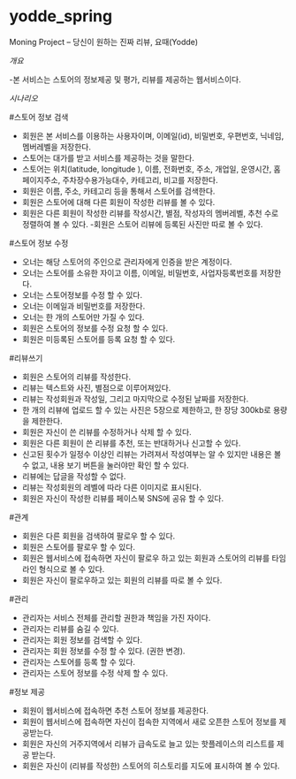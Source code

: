 # yodde_spring
Moning Project – 당신이 원하는 진짜 리뷰, 요때(Yodde)

*개요*

-본 서비스는 스토어의 정보제공 및 평가, 리뷰를 제공하는 웹서비스이다.

*시나리오*

#스토어 정보 검색

- 회원은 본 서비스를 이용하는 사용자이며, 이메일(id), 비밀번호, 우편번호, 닉네임, 멤버레벨을 저장한다.
- 스토어는 대가를 받고 서비스를 제공하는 것을 말한다.
- 스토어는 위치(latitude, longitude ), 이름, 전화번호, 주소, 개업일, 운영시간, 홈페이지주소, 주차장수용가능대수, 카테고리, 비고를 저장한다.
- 회원은 이름, 주소, 카테고리 등을 통해서 스토어를 검색한다.
- 회원은 스토어에 대해 다른 회원이 작성한 리뷰를 볼 수 있다.
- 회원은 다른 회원이 작성한 리뷰를 작성시간, 별점, 작성자의 멤버레벨, 추천 수로 정렬하여 볼 수 있다.
-회원은 스토어 리뷰에 등록된 사진만 따로 볼 수 있다.

#스토어 정보 수정

- 오너는 해당 스토어의 주인으로 관리자에게 인증을 받은 계정이다.
- 오너는 스토어를 소유한 자이고 이름, 이메일, 비밀번호, 사업자등록번호를  저장한다.
- 오너는 스토어정보를 수정 할 수 있다.
- 오너는 이메일과 비밀번호를 저장한다.
- 오너는 한 개의 스토어만 가질 수 있다.
- 회원은 스토어의 정보를 수정 요청 할 수 있다.
- 회원은 미등록된 스토어를 등록 요청 할 수 있다.

#리뷰쓰기

- 회원은 스토어의 리뷰를 작성한다. 
- 리뷰는 텍스트와  사진, 별점으로 이루어져있다.
- 리뷰는 작성회원과  작성일, 그리고 마지막으로 수정된 날짜를 저장한다.
- 한 개의 리뷰에 업로드 할 수 있는 사진은  5장으로 제한하고, 한 장당 300kb로 용량을 제한한다.
- 회원은 자신이 쓴 리뷰를 수정하거나 삭제 할 수 있다.
- 회원은 다른 회원이 쓴 리뷰를 추천, 또는 반대하거나 신고할 수 있다.
- 신고된 횟수가 일정수 이상인 리뷰는 가려져서 작성여부는 알 수 있지만 내용은 볼 수 없고,  내용 보기 버튼을 눌러야만 확인 할  수 있다.
- 리뷰에는 답글을 작성할 수 없다.
- 리뷰는 작성회원의 레벨에 따라 다른 이미지로 표시된다.
- 회원은 자신이 작성한 리뷰를 페이스북 SNS에 공유 할 수 있다.

#관계
- 회원은 다른 회원을 검색하여  팔로우 할 수 있다.
- 회원은 스토어를 팔로우 할 수 있다.
- 회원은 웹서비스에 접속하면 자신이 팔로우 하고 있는 회원과 스토어의 리뷰를 타임라인 형식으로 볼 수 있다.
- 회원은 자신이 팔로우하고 있는 회원의 리뷰를 따로 볼 수 있다.


#관리

- 관리자는 서비스 전체를 관리할 권한과 책임을 가진 자이다.
- 관리자는 리뷰를 숨길 수 있다.
- 관리자는 회원 정보를 검색할 수 있다.
- 관리자는 회원 정보를 수정 할 수 있다. (권한 변경).
- 관리자는 스토어를 등록 할 수 있다.
- 관리자는 스토어 정보를 수정 삭제 할 수 있다.

#정보 제공
- 회원이 웹서비스에 접속하면 추천 스토어 정보를 제공한다. 
- 회원이 웹서비스에 접속하면 자신이 접속한 지역에서 새로 오픈한 스토어 정보를 제공받는다.
- 회원은 자신의 거주지역에서 리뷰가 급속도로 늘고 있는 핫플레이스의 리스트를 제공 받는다.
- 회원은 자신이 (리뷰를 작성한) 스토어의 히스토리를 지도에 표시하여 볼 수 있다.
